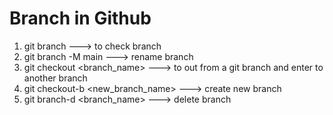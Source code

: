 # Branch in Github

1. git branch ---> to check branch
2. git branch -M main ---> rename branch
3. git checkout <branch_name> ---> to out from a git branch and enter to another branch
4. git checkout-b <new_branch_name> ---> create new branch
5. git branch-d <branch_name> ---> delete branch
